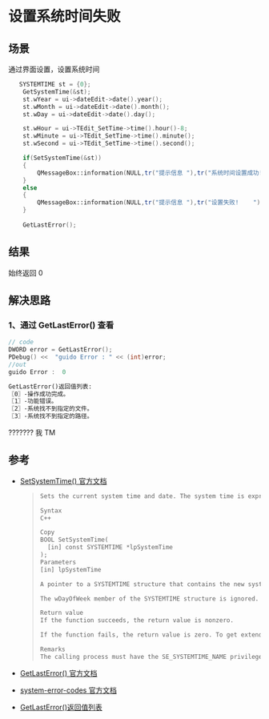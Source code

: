 # 设置系统时间失败

## 场景

通过界面设置，设置系统时间

~~~c++
   SYSTEMTIME st = {0};
    GetSystemTime(&st);
    st.wYear = ui->dateEdit->date().year();
    st.wMonth = ui->dateEdit->date().month();
    st.wDay = ui->dateEdit->date().day();

    st.wHour = ui->TEdit_SetTime->time().hour()-8;
    st.wMinute = ui->TEdit_SetTime->time().minute();
    st.wSecond = ui->TEdit_SetTime->time().second();

    if(SetSystemTime(&st))
    {
        QMessageBox::information(NULL,tr("提示信息 "),tr("系统时间设置成功!    "),QMessageBox::Yes,QMessageBox::Yes);
    }
    else
    {
        QMessageBox::information(NULL,tr("提示信息 "),tr("设置失败!    "),QMessageBox::Yes,QMessageBox::Cancel);
    }
    
    GetLastError();
~~~



## 结果

始终返回 0



## 解决思路

### 1、通过 GetLastError() 查看

~~~c++
// code
DWORD error = GetLastError();
PDebug() <<  "guido Error : " << (int)error;
//out 
guido Error :  0
~~~

~~~tex
GetLastError()返回值列表:
〖0〗-操作成功完成。
〖1〗-功能错误。
〖2〗-系统找不到指定的文件。
〖3〗-系统找不到指定的路径。
~~~

???????  我 TM 





## 参考

* [SetSystemTime() 官方文档](https://docs.microsoft.com/en-us/windows/win32/api/sysinfoapi/nf-sysinfoapi-setsystemtime)

  > ~~~tex
  > Sets the current system time and date. The system time is expressed in Coordinated Universal Time (UTC).
  > 
  > Syntax
  > C++
  > 
  > Copy
  > BOOL SetSystemTime(
  >   [in] const SYSTEMTIME *lpSystemTime
  > );
  > Parameters
  > [in] lpSystemTime
  > 
  > A pointer to a SYSTEMTIME structure that contains the new system date and time.
  > 
  > The wDayOfWeek member of the SYSTEMTIME structure is ignored.
  > 
  > Return value
  > If the function succeeds, the return value is nonzero.
  > 
  > If the function fails, the return value is zero. To get extended error information, call GetLastError.
  > 
  > Remarks
  > The calling process must have the SE_SYSTEMTIME_NAME privilege. This privilege is disabled by default. The SetSystemTime function enables the SE_SYSTEMTIME_NAME privilege before changing the system time and disables the privilege before returning. For more information, see Running with Special Privileges.
  > ~~~

* [GetLastError() 官方文档](https://docs.microsoft.com/en-us/windows/win32/api/errhandlingapi/nf-errhandlingapi-getlasterror)

* [system-error-codes 官方文档](https://docs.microsoft.com/en-us/windows/win32/debug/system-error-codes)

* [GetLastError()返回值列表](https://blog.csdn.net/theone10211024/article/details/14001943)

